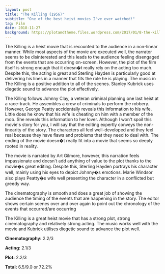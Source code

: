 ```yaml
---
layout: post
title: "The Killing (1956)"
subtitle: "One of the best heist movies I've ever watched!"
tag: Film
date: 2018-11-27
background: https://plotandtheme.files.wordpress.com/2017/01/8-the-killing-1956.jpg
---
```

The Killing is a heist movie that is recounted to the audience in a non-linear manner. While most aspects of the movie are executed well, the narrator seems to be disinterested and this leads to the audience feeling disengaged from the events that are occurring on-screen. However, the plot of the film itself is strong enough that it doesn�t really rely on the acting too much. Despite this, the acting is great and Sterling Hayden is particularly good at delivering his lines in a manner that fits the role he is playing. The music in The Killing is a positive addition to all of the scenes. Stanley Kubrick uses diegetic sound to advance the plot effectively.

The Killing follows Johnny Clay, a veteran criminal planning one last heist at a race-track. He assembles a crew of criminals to perform the robbery. However, George Peatty accidentally reveals this information to his wife. Little does he know that his wife is cheating on him with a member of the mob. She reveals this information to her lover. Although I won't spoil this movie's story for you, I will say that the editing expertly conveys the non-linearity of the story. The characters all feel well-developed and they feel real because they have flaws and problems that they need to deal with. The ending of the movie doesn�t really fit into a movie that seems so deeply rooted in reality.

The movie is narrated by Art Gilmore, however, this narration feels impassionate and doesn't add anything of value to the plot thanks to the movie�s great editing. Despite this, Sterling Hayden portrays his character well, mainly using his eyes to depict Johnny�s emotions. Marie Windsor also plays Peatty�s wife well presenting the character in a conflicted but greedy way. 

The cinematography is smooth and does a great job of showing the audience the timing of the events that are happening in the story. The editor shows certain scenes over and over again to point out the chronology of the events that occurred/are occurring

The Killing is a great heist movie that has a strong plot, strong cinematography and relatively strong acting. The music works well with the movie and Kubrick utilises diegetic sound to advance the plot well.

**Cinematography:** 2.2/3

**Acting:** 2.1/3

**Plot:** 2.2/3

**Total:** 6.5/9.0 or 72.2%